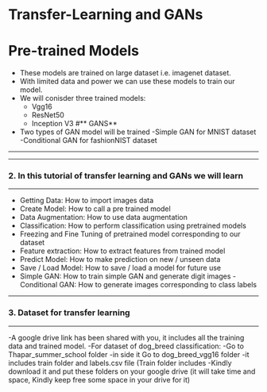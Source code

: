 # Transfer-Learning and GANs
# **Pre-trained Models**

- These models are trained on large dataset i.e. imagenet dataset.
- With limited data and power we can use these models to train our model.
- We will conisder three trained models:
    - Vgg16
    - ResNet50
    - Inception V3
#** GANS**
- Two types of GAN model will be trained
    -Simple GAN for MNIST dataset
    -Conditional GAN for fashionNIST dataset
---

---
### **2. In this tutorial of transfer learning and GANs we will learn**
---
- Getting Data: How to import images data 
- Create Model: How to call a pre trained model
- Data Augmentation: How to use data augmentation
- Classification: How to perform classification using pretrained models
- Freezing and Fine Tuning of pretrained model corresponding to our dataset
- Feature extraction: How to extract features from trained model
- Predict Model: How to make prediction on new / unseen data
- Save / Load Model: How to save / load a model for future use
- Simple GAN: How to train simple GAN and generate digit images
-Conditional GAN: How to generate images corresponding to class labels

---
### **3. Dataset for transfer learning**
---
-A google drive link has been shared with you, it includes all the training data and trained model.
-For dataset of dog_breed classification:
    -Go to Thapar_summer_school folder 
    -in side it Go to dog_breed_vgg16 folder
    -it includes train folder and labels.csv file (Train folder includes 
    -Kindly download it and put these folders on your google drive (it will take time and space, Kindly keep free some space in your drive for it) 
    
